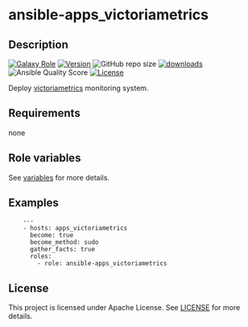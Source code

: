 # ansible-apps_victoriametrics

## Description

[![Galaxy Role](https://img.shields.io/badge/galaxy-apps_victoriametrics-purple?style=flat)](https://galaxy.ansible.com/lotusnoir/apps_victoriametrics)
[![Version](https://img.shields.io/github/release/lotusnoir/ansible-apps_victoriametrics.svg)](https://github.com/lotusnoir/ansible-apps_victoriametrics/releases/latest)
![GitHub repo size](https://img.shields.io/github/repo-size/lotusnoir/ansible-apps_victoriametrics?color=orange&style=flat)
[![downloads](https://img.shields.io/ansible/role/d/56106)](https://galaxy.ansible.com/lotusnoir/apps_victoriametrics)
![Ansible Quality Score](https://img.shields.io/ansible/quality/56106)
[![License](https://img.shields.io/badge/license-Apache--2.0-brightgreen?style=flat)](https://opensource.org/licenses/Apache-2.0)

Deploy [victoriametrics](https://victoriametrics.com/) monitoring system.

## Requirements

none

## Role variables

See [variables](/defaults/main.yml) for more details.

## Examples

        ---
        - hosts: apps_victoriametrics
          become: true
          become_method: sudo
          gather_facts: true
          roles:
            - role: ansible-apps_victoriametrics


## License

This project is licensed under Apache License. See [LICENSE](/LICENSE) for more details.

